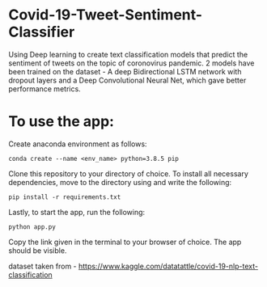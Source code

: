 # Covid-19-Tweet-Sentiment-Classifier

Using Deep learning to create text classification models that predict the sentiment of tweets on the topic of coronovirus pandemic.
2 models have been trained on the dataset - A deep Bidirectional LSTM network with dropout layers and a Deep Convolutional Neural Net, which gave better performance metrics.

# To use the app:

Create anaconda environment as follows:
```
conda create --name <env_name> python=3.8.5 pip
```
Clone this repository to your directory of choice. To install all necessary dependencies, move to the directory using <cd> and write the following:
```
pip install -r requirements.txt
```

Lastly, to start the app, run the following:
```
python app.py
```
Copy the link given in the terminal to your browser of choice. The app should be visible.

dataset taken from - https://www.kaggle.com/datatattle/covid-19-nlp-text-classification
